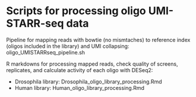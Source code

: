 # Scripts for processing oligo UMI-STARR-seq data

Pipeline for mapping reads with bowtie (no mismtaches) to reference index (oligos included in the library) and UMI collapsing: oligo_UMISTARRseq_pipeline.sh

R markdowns for processing mapped reads, check quality of screens, replicates, and calculate activity of each oligo with DESeq2:
- Drosophila library: Drosophila_oligo_library_processing.Rmd
- Human library: Human_oligo_library_processing.Rmd

